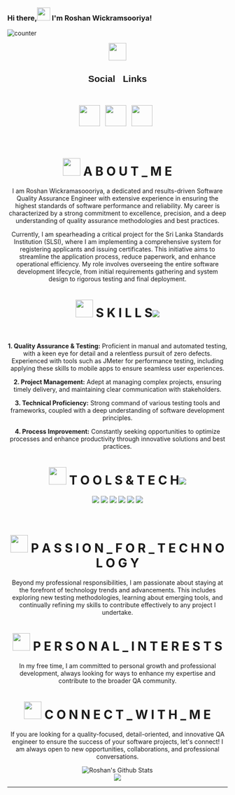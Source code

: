 ### Hi there,<img src="https://raw.githubusercontent.com/MartinHeinz/MartinHeinz/master/wwave.gif" width="30px"> I'm Roshan Wickramsooriya!
![counter](https://enqc5m3df4dmddt.m.pipedream.net)

<div align="center">
   <img src="https://media.giphy.com/media/ztpMY1t5VYWlO/giphy.gif" width="40px"><h2><h2 style="text-align:center; font-family:Arial Black, Gadget, sans-serif">Social &nbsp;&nbsp;Links</h2></h2>

<br>
<p align="center"> 
  <a href="https://www.instagram.com/roshanwickramasooriya/"><img height="48" src="https://cdn2.iconfinder.com/data/icons/social-media-2285/512/1_Instagram_colored_svg_1-512.png"></a>&nbsp;&nbsp;
  <a href="https://www.linkedin.com/in/roshan-wickramasooriya-003b5a207/"><img height="48" src="https://cdn2.iconfinder.com/data/icons/social-media-2285/512/1_Linkedin_unofficial_colored_svg-512.png"></a>&nbsp;&nbsp;
   <a href="https://roshan-wickramasooriya.netlify.app/"><img height="48" src="https://www.iconfinder.com/icons/6358082/browser_earth_global_globe_internet_website_world_icon"></a>&nbsp;&nbsp;
</p>
<br>

# <img src="https://media.giphy.com/media/ztpMY1t5VYWlO/giphy.gif" width="40px"> A B O U T _ M E
<div align="center">

<p>I am Roshan Wickramasoooriya, a dedicated and results-driven Software Quality Assurance Engineer with extensive experience in ensuring the highest standards of software performance and reliability. My career is characterized by a strong commitment to excellence, precision, and a deep understanding of quality assurance methodologies and best practices.</p>

<p>Currently, I am spearheading a critical project for the Sri Lanka Standards Institution (SLSI), where I am implementing a comprehensive system for registering applicants and issuing certificates. This initiative aims to streamline the application process, reduce paperwork, and enhance operational efficiency. My role involves overseeing the entire software development lifecycle, from initial requirements gathering and system design to rigorous testing and final deployment.</p>

</div>

# <img src="https://media.giphy.com/media/ztpMY1t5VYWlO/giphy.gif" width="40px"> S K I L L S<img src="https://img.icons8.com/offices/2x/einstein.png"/>
<br>
<p align="center">
   <strong>1. Quality Assurance & Testing:</strong> Proficient in manual and automated testing, with a keen eye for detail and a relentless pursuit of zero defects. Experienced with tools such as JMeter for performance testing, including applying these skills to mobile apps to ensure seamless user experiences.
</p>

<p align="center">
   <strong>2. Project Management:</strong> Adept at managing complex projects, ensuring timely delivery, and maintaining clear communication with stakeholders.
</p>

<p align="center">
   <strong>3. Technical Proficiency:</strong> Strong command of various testing tools and frameworks, coupled with a deep understanding of software development principles.
</p>

<p align="center">
   <strong>4. Process Improvement:</strong> Constantly seeking opportunities to optimize processes and enhance productivity through innovative solutions and best practices.
</p>

# <img src="https://media.giphy.com/media/ztpMY1t5VYWlO/giphy.gif" width="40px"> T O O L S  &  T E C H<img src="https://img.icons8.com/offices/2x/einstein.png"/>
 ![](https://img.shields.io/badge/JMeter-informational?style=for-the-badge&logo=apache-jmeter&logoColor=white&color=800080)
 ![](https://img.shields.io/badge/Cypress-informational?style=for-the-badge&logo=cypress&logoColor=white&color=800080) 
 ![](https://img.shields.io/badge/Manual-Testing-informational?style=for-the-badge&logo=manual-testing&logoColor=white&color=2bbc8a) 
 ![](https://img.shields.io/badge/Performance-Testing-informational?style=for-the-badge&logo=performance-testing&logoColor=white&color=C0C0C0)
 ![](https://img.shields.io/badge/Security-Testing-informational?style=for-the-badge&logo=security-testing&logoColor=white&color=2bbc8a)
 ![](https://img.shields.io/badge/Automation-informational?style=for-the-badge&logo=automation&logoColor=white&color=2bbc8a)

<br>

# <img src="https://media.giphy.com/media/ztpMY1t5VYWlO/giphy.gif" width="40px"> P A S S I O N _ F O R _ T E C H N O L O G Y
<div align="center">

<p>Beyond my professional responsibilities, I am passionate about staying at the forefront of technology trends and advancements. This includes exploring new testing methodologies, learning about emerging tools, and continually refining my skills to contribute effectively to any project I undertake.</p>

</div>

# <img src="https://media.giphy.com/media/ztpMY1t5VYWlO/giphy.gif" width="40px"> P E R S O N A L _ I N T E R E S T S
<div align="center">

<p>In my free time, I am committed to personal growth and professional development, always looking for ways to enhance my expertise and contribute to the broader QA community.</p>

</div>

# <img src="https://media.giphy.com/media/ztpMY1t5VYWlO/giphy.gif" width="40px"> C O N N E C T _ W I T H _ M E
<div align="center">

<p>If you are looking for a quality-focused, detail-oriented, and innovative QA engineer to ensure the success of your software projects, let's connect! I am always open to new opportunities, collaborations, and professional conversations.</p>

</div>

<img align="" alt="Roshan's Github Stats" src="https://github-readme-stats.vercel.app/api?username=Roshankavinda&show_icons=true&hide_border=false&layout=compact&theme=dracula"/>
<br>
<img align="center" src="https://github-readme-stats.vercel.app/api/top-langs/?username=shinokada&layout=compact"/>

---
